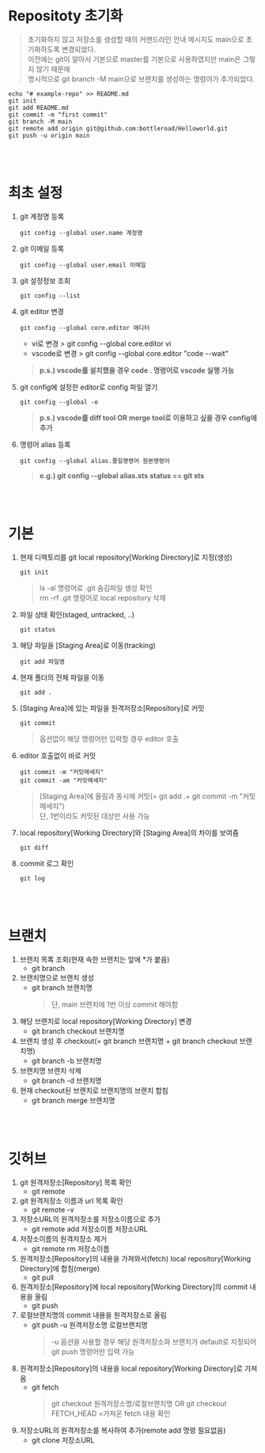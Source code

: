 <br/>

# Repositoty 초기화

>초기화하지 않고 저장소를 생성할 때의 커맨드라인 안내 메시지도 main으로 초기화하도록 변경되었다.   
이전에는 git이 알아서 기본으로 master를 기본으로 사용하였지만 main은 그렇지 않기 때문에   
명시적으로 git branch -M main으로 브랜치를 생성하는 명령어가 추가되었다.

```
echo "# example-repo" >> README.md   
git init   
git add README.md   
git commit -m "first commit"   
git branch -M main   
git remote add origin git@github.com:bottleroad/Helloworld.git   
git push -u origin main   
```
<br/><br/>

# 최초 설정

1. git 계정명 등록   
   ``` 
   git config --global user.name 계정명 
   ```   
   
2. git 이메일 등록   
   ``` 
   git config --global user.email 이메일
   ```
   
3. git 설정정보 조회   
   ``` 
   git config --list
   ```
   
4. git editor 변경   
   ```
   git config --global core.editor 에디터
   ```
	- vi로 변경 > git config --global core.editor vi   
  	- vscode로 변경 > git config --global core.editor "code --wait"	
	> **p.s.) vscode를 설치했을 경우 code . 명령어로 vscode 실행 가능**

5. git config에 설정한 editor로 config 파일 열기   
   ``` 
   git config --global -e
   ```   
	> **p.s.) vscode를 diff tool OR merge tool로 이용하고 싶을 경우 config에 추가**

6. 명령어 alias 등록   
   ``` 
   git config --global alias.줄일명령어 원본명령어
   ```   
	> **e.g.) git config --global alias.sts status == git sts**	

<br/><br/>

# 기본

1. 현재 디렉토리를 git local repository[Working Directory]로 지정(생성)   
   ``` 
   git init
   ```
	> ls -al 명령어로 .git 숨김파일 생성 확인   
	> rm -rf .git 명령어로 local repository 삭제
	  
2. 파일 상태 확인(staged, untracked, ..)   
   ```
   git status
   ```
   
3. 해당 파일을 [Staging Area]로 이동(tracking)   
   ``` 
   git add 파일명
   ```
   
4. 현재 폴더의 전체 파일을 이동   
   ``` 
   git add .
   ```
   
5. [Staging Area]에 있는 파일을 원격저장소[Repository]로 커밋   
   ``` 
   git commit
   ```
	> 옵션없이 해당 명령어만 입력할 경우 editor 호출
	  
1. editor 호출없이 바로 커밋   
   ``` 
   git commit -m "커밋메세지"   
   git commit -am "커밋메세지"
   ```	
	> [Staging Area]에 올림과 동시에 커밋(= git add .+ git commit -m "커밋메세지")   
	> 단, 1번이라도 커밋된 대상만 사용 가능
	
1. local repository[Working Directory]와 [Staging Area]의 차이를 보여줌
   ``` 
   git diff
   ```
   
1. commit 로그 확인   
   ``` 
   git log
   ```
 
<br/><br/>

# 브랜치

1. 브랜치 목록 조회(현재 속한 브랜치는 앞에 *가 붙음)
   - git branch
2. 브랜치명으로 브랜치 생성
   - git branch 브랜치명
		> 단, main 브랜치에 1번 이상 commit 해야함
1. 해당 브랜치로 local repository[Working Directory] 변경
   - git branch checkout 브랜치명
1. 브랜치 생성 후 checkout(= git branch 브랜치명 + git branch checkout 브랜치명)
   - git branch -b 브랜치명
1. 브랜치명 브랜치 삭제
   - git branch -d 브랜치명
1. 현재 checkout된 브랜치로 브랜치명의 브랜치 합침
   - git branch merge 브랜치명

<br/><br/>

# 깃허브

1. git 원격저장소[Repository] 목록 확인
   - git remote
2. git 원격저장소 이름과 url 목록 확인
   - git remote -v
3. 저장소URL의 원격저장소를 저장소이름으로 추가
   - git remote add 저장소이름 저장소URL 
4. 저장소이름의 원격저장소 제거
   - git remote rm 저장소이름
5. 원격저장소[Repository]의 내용을 가져와서(fetch) local repository[Working Directory]에 합침(merge)
   - git pull
6. 원격저장소[Repository]에 local repository[Working Directory]의 commit 내용을 올림
   - git push
7. 로컬브랜치명의 commit 내용을 원격저장소로 올림
   - git push -u 원격저장소명 로컬브랜치명
		> -u 옵션을 사용할 경우 해당 원격저장소와 브랜치가 default로 지정되어 git push 명령어만 입력 가능
8. 원격저장소[Repository]의 내용을 local repository[Working Directory]로 가져옴
   - git fetch
		> git checkout 원격저장소명/로컬브랜치명 OR git checkout FETCH_HEAD =가져온 fetch 내용 확인
9. 저장소URL의 원격저장소를 복사하여 추가(remote add 명령 필요없음)
   - git clone 저장소URL
